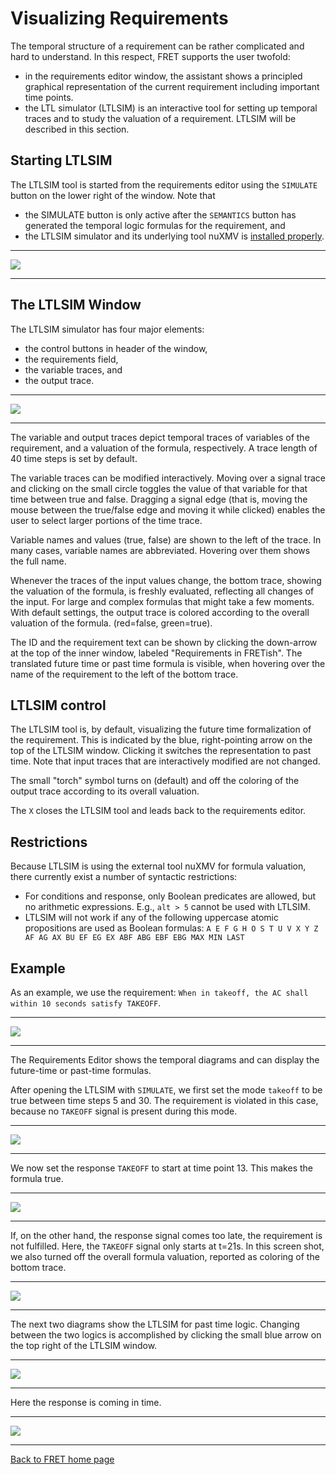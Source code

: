 <!-- ltlsim.md -->

# Visualizing Requirements

The temporal structure of a requirement can be rather complicated
and hard to understand.
In this respect, FRET supports the user twofold:
* in the requirements editor window, the assistant shows a principled
graphical representation of the current requirement including
important time points.
* the LTL simulator (LTLSIM) is an interactive tool for setting up temporal
traces and to study the valuation of a requirement. LTLSIM will be
described in this section.

## Starting LTLSIM
The LTLSIM tool is started from the requirements editor using the
`SIMULATE` button on the lower right of the window.
Note that
* the SIMULATE button is only active after the `SEMANTICS` button has
generated the temporal logic formulas for the requirement, and
* the LTLSIM simulator and its underlying tool nuXMV is [installed properly](./installingFRET/installationInstructions.md).

***
<img src="../screen_shots/ltlsim_reqeditor.png">

***

## The LTLSIM Window
The LTLSIM simulator has four major elements:
* the control buttons in header of the window,
* the requirements field,
* the variable traces, and
* the output trace.
***
<img src="../screen_shots/ltlsim_main.png">

***

The variable and output traces depict temporal traces of variables of the requirement, and a valuation of the formula, respectively.
A trace length of 40 time steps is set by default.

The variable traces can be modified interactively. Moving over a signal
trace and clicking on the small circle toggles the value of that variable
for that time between true and false.
Dragging a signal edge (that is, moving the mouse between the true/false
edge and moving it while clicked) enables the user to select larger
portions of the time trace.

Variable names and values (true, false) are shown to the left of the trace.
In many cases, variable names are abbreviated. Hovering over them shows
the full name.

Whenever the traces of the input values change, the bottom trace, showing
the valuation of the formula, is freshly evaluated, reflecting all
changes of the input. For large and complex formulas that might take
a few moments. With default settings, the output trace is colored according to the overall valuation of the formula. (red=false, green=true).

The ID and the requirement text can be shown by clicking the
down-arrow at the top of the inner window, labeled "Requirements in FRETish".
The translated future time or past time formula is visible, when hovering over the name of the requirement to the left of the bottom trace.

## LTLSIM control
The LTLSIM tool is, by default, visualizing the future time formalization
of the requirement. This is indicated by the blue, right-pointing arrow
on the top of the LTLSIM window.
Clicking it switches the representation to past time.
Note that input traces that are interactively modified are not changed.

The small "torch" symbol turns on (default) and off the coloring of the
output trace according to its overall valuation.

The `X` closes the LTLSIM tool and leads back to the requirements editor.

## Restrictions

Because LTLSIM is using the external tool nuXMV for formula valuation, there currently exist a number of syntactic restrictions:
* For conditions and response, only Boolean predicates are allowed, but no arithmetic expressions. E.g.,  `alt > 5` cannot be used with LTLSIM.
* LTLSIM will not work if any of the following uppercase atomic
propositions are used as Boolean formulas:
`A E F G H O S T U V X Y Z AF AG AX BU EF EG EX ABF ABG EBF EBG MAX MIN LAST`

## Example

As an example, we use the requirement:
`When in takeoff, the AC shall within 10 seconds satisfy TAKEOFF`.
***
<img src="../screen_shots/ltlsim_SC1.png">

***

The Requirements Editor shows the temporal diagrams and can display the
future-time or past-time formulas.

After opening the LTLSIM with `SIMULATE`, we first set the
mode `takeoff` to be true between time steps 5 and 30.
The requirement is violated in this case, because no `TAKEOFF` signal
is present during this mode.
***
<img src="../screen_shots/ltlsim_SC2.png">

***

We now set the response `TAKEOFF` to start at time point 13. This
makes the formula true.
***
<img src="../screen_shots/ltlsim_SC4.png">

***

If, on the other hand, the response signal comes too late, the
requirement is not fulfilled. Here, the `TAKEOFF` signal only starts
at t=21s. In this screen shot, we also turned off the overall
formula valuation, reported as coloring of the bottom trace.
***
<img src="../screen_shots/ltlsim_SC5.png">

***

The next two diagrams show the LTLSIM for past time logic. Changing between
the two logics is accomplished by clicking the small blue arrow on the top right
of the LTLSIM window.

***
<img src="../screen_shots/ltlsim_SC6.png">

***

Here the response is coming in time.

***
<img src="../screen_shots/ltlsim_SC7.png">

***

[Back to FRET home page](../userManual.md)
